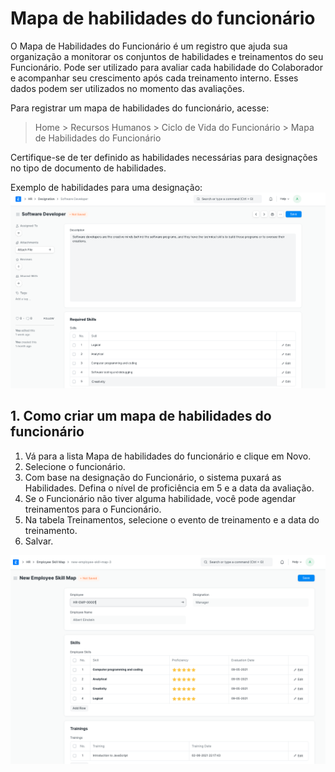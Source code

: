 # Mapa de habilidades do funcionário



O Mapa de Habilidades do Funcionário é um registro que ajuda sua organização a monitorar os conjuntos de habilidades e treinamentos do seu Funcionário. Pode ser utilizado para avaliar cada habilidade do Colaborador e acompanhar seu crescimento após cada treinamento interno. Esses dados podem ser utilizados no momento das avaliações.


Para registrar um mapa de habilidades do funcionário, acesse:



> 
> Home > Recursos Humanos > Ciclo de Vida do Funcionário > Mapa de Habilidades do Funcionário
> 
> 
> 


Certifique-se de ter definido as habilidades necessárias para designações no tipo de documento de habilidades.


Exemplo de habilidades para uma designação:
![Habilidades de designação](/files/designation-skills.png)


## 1. Como criar um mapa de habilidades do funcionário


1. Vá para a lista Mapa de habilidades do funcionário e clique em Novo.
2. Selecione o funcionário.
3. Com base na designação do Funcionário, o sistema puxará as Habilidades. Defina o nível de proficiência em 5 e a data da avaliação.
4. Se o Funcionário não tiver alguma habilidade, você pode agendar treinamentos para o Funcionário.
5. Na tabela Treinamentos, selecione o evento de treinamento e a data do treinamento.
6. Salvar.


![Mapa de habilidades do funcionário](/files/employee-skill-map.png)



